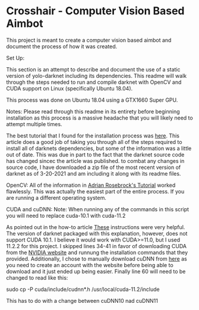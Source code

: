 # Crosshair - Computer Vision Based Aimbot

This project is meant to create a computer vision based aimbot and document the process of how it was created.

Set Up:

This section is an attempt to describe and document the use of a static version of yolo-darknet including its dependencies. This readme will walk through the steps needed to run and compile darknet with OpenCV and CUDA support on Linux (specifically Ubuntu 18.04).

This process was done on Ubuntu 18.04 using a GTX1660 Super GPU.

Notes: Please read through this readme in its entirety before beginning installation as this process is a massive headache that you will likely need to attempt multiple times. 

The best tutorial that I found for the installation process was [here](https://towardsdatascience.com/getting-your-machine-ready-to-use-yolov3-object-detector-on-ubuntu-18-04-185799ebc18d). This article does a good job of taking you through all of the steps required to install all of darknets dependencies, but some of the information was a little out of date. This was due in part to the fact that the darknet source code has changed sincec the article was published. to combat any changes in source code, I have downloaded a zip file of the most recent version of darknet as of 3-20-2021 and am including it along with its readme files.

OpenCV: 
All of the information in [Adrian Rosebrock's Tutorial](https://www.pyimagesearch.com/2018/05/28/ubuntu-18-04-how-to-install-opencv/) worked flawlessly. This was actually the easiest part of the entire process. If you are running a different operating system.

CUDA and cuDNN:
Note: When running any of the commands in this script you will need to replace cuda-10.1 with cuda-11.2

As pointed out in the how-to article [These](https://gist.github.com/Mahedi-61/2a2f1579d4271717d421065168ce6a73) instructions were very helpful. The version of darknet packaged with this explanation, however, does not support CUDA 10.1. I believe it would work with CUDA>=11.0, but I used 11.2.2 for this project. I skipped lines 34-41 in favor of downloading CUDA from the [NVIDIA website](https://developer.nvidia.com/cuda-downloads?target_os=Linux&target_arch=x86_64&target_distro=Ubuntu&target_version=1804&target_type=runfilelocal) and runnung the installation commands that they provided. Additionally, I chose to manually download cuDNN from [here](https://developer.nvidia.com/rdp/cudnn-download) as you need to create an account with the website before being able to download and it just ended up being easier. Finally line 60 will need to be changed to read like this:

sudo cp -P cuda/include/cudnn*.h /usr/local/cuda-11.2/include

This has to do with a change between cuDNN10 nad cuDNN11
